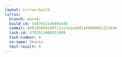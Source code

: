 ```yaml
---
layout: cirrus-build
cirrus:
  branch: master
  build-id: 5447032146493440
  commit: 040c9988da99fc3ce7eaa28d1a69d0805121303e
  task-id: 4702913090551808
  task-number: 4
  os-name: Ubuntu
  test-result: 0
---
```

